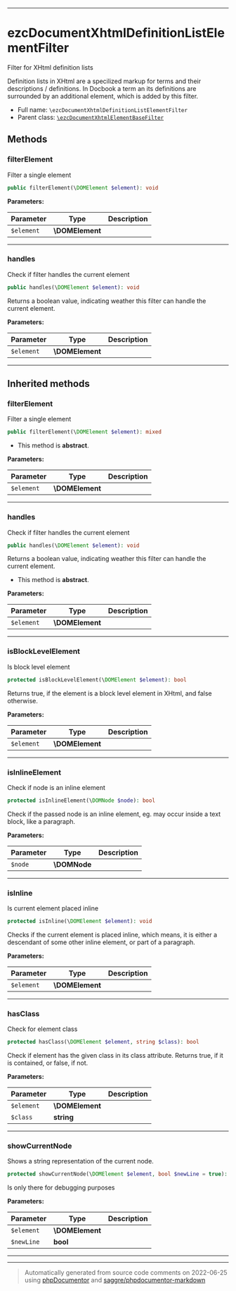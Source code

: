 ***

# ezcDocumentXhtmlDefinitionListElementFilter

Filter for XHtml definition lists

Definition lists in XHtml are a specilized markup for terms and their
descriptions / definitions. In Docbook a term an its definitions are
surrounded by an additional element, which is added by this filter.

* Full name: `\ezcDocumentXhtmlDefinitionListElementFilter`
* Parent class: [`\ezcDocumentXhtmlElementBaseFilter`](./ezcDocumentXhtmlElementBaseFilter.md)




## Methods


### filterElement

Filter a single element

```php
public filterElement(\DOMElement $element): void
```








**Parameters:**

| Parameter | Type | Description |
|-----------|------|-------------|
| `$element` | **\DOMElement** |  |




***

### handles

Check if filter handles the current element

```php
public handles(\DOMElement $element): void
```

Returns a boolean value, indicating weather this filter can handle
the current element.






**Parameters:**

| Parameter | Type | Description |
|-----------|------|-------------|
| `$element` | **\DOMElement** |  |




***


## Inherited methods


### filterElement

Filter a single element

```php
public filterElement(\DOMElement $element): mixed
```




* This method is **abstract**.



**Parameters:**

| Parameter | Type | Description |
|-----------|------|-------------|
| `$element` | **\DOMElement** |  |




***

### handles

Check if filter handles the current element

```php
public handles(\DOMElement $element): void
```

Returns a boolean value, indicating weather this filter can handle
the current element.


* This method is **abstract**.



**Parameters:**

| Parameter | Type | Description |
|-----------|------|-------------|
| `$element` | **\DOMElement** |  |




***

### isBlockLevelElement

Is block level element

```php
protected isBlockLevelElement(\DOMElement $element): bool
```

Returns true, if the element is a block level element in XHtml, and
false otherwise.






**Parameters:**

| Parameter | Type | Description |
|-----------|------|-------------|
| `$element` | **\DOMElement** |  |




***

### isInlineElement

Check if node is an inline element

```php
protected isInlineElement(\DOMNode $node): bool
```

Check if the passed node is an inline element, eg. may occur inside a
text block, like a paragraph.






**Parameters:**

| Parameter | Type | Description |
|-----------|------|-------------|
| `$node` | **\DOMNode** |  |




***

### isInline

Is current element placed inline

```php
protected isInline(\DOMElement $element): void
```

Checks if the current element is placed inline, which means, it is
either a descendant of some other inline element, or part of a
paragraph.






**Parameters:**

| Parameter | Type | Description |
|-----------|------|-------------|
| `$element` | **\DOMElement** |  |




***

### hasClass

Check for element class

```php
protected hasClass(\DOMElement $element, string $class): bool
```

Check if element has the given class in its class attribute. Returns
true, if it is contained, or false, if not.






**Parameters:**

| Parameter | Type | Description |
|-----------|------|-------------|
| `$element` | **\DOMElement** |  |
| `$class` | **string** |  |




***

### showCurrentNode

Shows a string representation of the current node.

```php
protected showCurrentNode(\DOMElement $element, bool $newLine = true): mixed
```

Is only there for debugging purposes






**Parameters:**

| Parameter | Type | Description |
|-----------|------|-------------|
| `$element` | **\DOMElement** |  |
| `$newLine` | **bool** |  |




***


***
> Automatically generated from source code comments on 2022-06-25 using [phpDocumentor](http://www.phpdoc.org/) and [saggre/phpdocumentor-markdown](https://github.com/Saggre/phpDocumentor-markdown)
